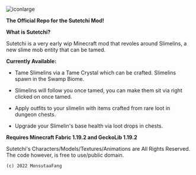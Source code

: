 ![iconlarge](https://user-images.githubusercontent.com/117858041/209438920-4404c180-787d-4922-9268-230de15b1573.png)


**The Official Repo for the Sutetchi Mod!**

**What is Sutetchi?**

Sutetchi is a very early wip Minecraft mod that revoles around Slimelins, a new slime mob entity that can be tamed.

**Currently Available:**

* Tame Slimelins via a Tame Crystal which can be crafted. Slimelins spawn in the Swamp Biome.

* Slimelins will follow you once tamed, you can make them sit via right clicked on once tamed.

* Apply outfits to your slimelin with items crafted from rare loot in dungeon chests.

* Upgrade your Slimelin's base health via loot drops in chests.

**Requires Minecraft Fabric 1.19.2 and GeckoLib 1.19.2**

Sutetchi's Characters/Models/Textures/Animations are All Rights Reserved.
The code however, is free to use/public domain.

    (c) 2022 MonsutaaFang
